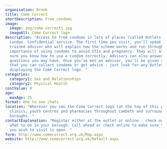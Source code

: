 ```yaml
---
organisation: Brook
title: Come Correct
shortDescription: Free condoms
image:
  image: img/come-correct1.jpg
  imageAlt: Come Correct logo
description: "Access to free condoms in lots of places (called Outlets) across
  London. Confidential service. The first time you visit, you'll speak with a
  trained advisor who will explain how the scheme works and run through the
  importance of using condoms to avoid STIs and pregnancy. They will also make
  sure you know how to use a condom correctly. Advisors can also answer
  questions you may have. Once you’ve met an advisor, you’ll be given a card so
  that you can collect condoms or get advice - just look for any Outlet
  displaying the Come Correct logo. "
categories:
  category1: Sex and Relationships
  category2: Physical Health
costValue: 0
age:
  maxAge: 25
format: One to one chats
location: "Wherever you see the Come Correct logo (at the top of this page) in
  clinics, youth centres and pharmacies throughout Lambeth and surrounding
  boroughs. "
contactExplanation: "Register either at the outlet or online - check on the website to see
  what to do in your borough. Call ahead or check online to make sure the outlet
  you wish to visit is open. "
form: http://www.comecorrect.org.uk/Map.aspx
website: http://www.comecorrect.org.uk/Default.aspx
---
```

